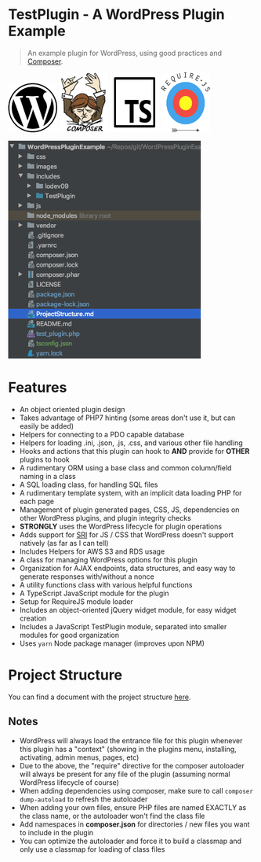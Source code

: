 # TestPlugin - A WordPress Plugin Example
 > An example plugin for WordPress, using good practices and [Composer](https://getcomposer.org/).

<p float="left">
  <img src="./images/wordpress-logo.jpg?raw=true" width="100" height="100" title="WordPress">
  <img src="./images/composer.png?raw=true" width="100" height="122" title="Composer">
  <img src="./images/icons8-typescript-150.png?raw=true" width="100" height="122" title="TypeScript">
  <img src="./images/require-js.png?raw=true" width="100" height="122" title="RequireJS">
</p>

![Screenshot of tiny-helpers.dev](./github_data/screenshot_folders.png)

# Features
 - An object oriented plugin design
 - Takes advantage of PHP7 hinting (some areas don't use it, but can easily be added)
 - Helpers for connecting to a PDO capable database
 - Helpers for loading .ini, .json, .js, .css, and various other file handling
 - Hooks and actions that this plugin can hook to **AND** provide for **OTHER** plugins to hook 
 - A rudimentary ORM using a base class and common column/field naming in a class
 - A SQL loading class, for handling SQL files
 - A rudimentary template system, with an implicit data loading PHP for each page
 - Management of plugin generated pages, CSS, JS, dependencies on other WordPress plugins, and plugin integrity checks
 - **STRONGLY** uses the WordPress lifecycle for plugin operations
 - Adds support for [SRI](https://developer.mozilla.org/en-US/docs/Web/Security/Subresource_Integrity) for JS / CSS that WordPress doesn't support natively (as far as I can tell)
 - Includes Helpers for AWS S3 and RDS usage
 - A class for managing WordPress options for this plugin
 - Organization for AJAX endpoints, data structures, and easy way to generate responses with/without a nonce
 - A utility functions class with various helpful functions
 - A TypeScript JavaScript module for the plugin
 - Setup for RequireJS module loader
 - Includes an object-oriented jQuery widget module, for easy widget creation
 - Includes a JavaScript TestPlugin module, separated into smaller modules for good organization
 - Uses `yarn` Node package manager (improves upon NPM)

# Project Structure
You can find a document with the project structure [here](./ProjectStructure.md).

## Notes
* WordPress will always load the entrance file for this plugin whenever this plugin has a "context" (showing in the plugins menu, installing, activating, admin menus, pages, etc)
* Due to the above, the "require" directive for the composer autoloader will always be present for any file of the plugin (assuming normal WordPress lifecycle of course)
* When adding dependencies using composer, make sure to call ```composer dump-autoload``` to refresh the autoloader
* When adding your own files, ensure PHP files are named EXACTLY as the class name, or the autoloader won't find the class file
* Add namespaces in **composer.json** for directories / new files you want to include in the plugin
* You can optimize the autoloader and force it to build a classmap and only use a classmap for loading of class files
